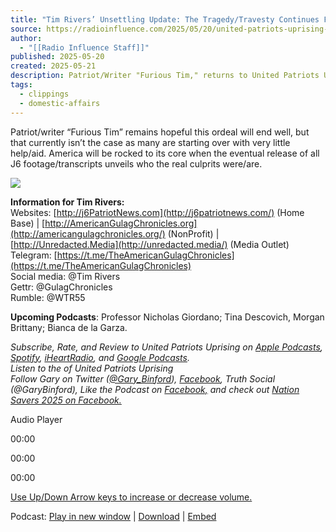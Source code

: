 ```yaml
---
title: "Tim Rivers’ Unsettling Update: The Tragedy/Travesty Continues For Many Pardoned January 6 Prisoners"
source: https://radioinfluence.com/2025/05/20/united-patriots-uprising-tim-rivers-unsettling-update-the-tragedy-travesty-continues-for-many-pardoned-janaury-6-prisoners/
author:
  - "[[Radio Influence Staff]]"
published: 2025-05-20
created: 2025-05-21
description: Patriot/Writer "Furious Tim," returns to United Patriots Uprising to give an update on the January 6 prisoners.
tags:
  - clippings
  - domestic-affairs
---
```

Patriot/writer “Furious Tim” remains hopeful this ordeal will end well, but that currently isn’t the case as many are starting over with very little help/aid. America will be rocked to its core when the eventual release of all J6 footage/transcripts unveils who the real culprits were/are.

![](https://www.youtube.com/watch?v=Ukx4aAw-CXU)

**Information for Tim Rivers:**  
Websites: [http://j6PatriotNews.com](http://j6patriotnews.com/) (Home Base) | [http://AmericanGulagChronicles.org](http://americangulagchronicles.org/) (NonProfit) | [http://Unredacted.Media](http://unredacted.media/) (Media Outlet)  
Telegram: [https://t.me/TheAmericanGulagChronicles](https://t.me/TheAmericanGulagChronicles)  
Social media: @Tim Rivers  
Gettr: @GulagChronicles  
Rumble: @WTR55

**Upcoming Podcasts**: Professor Nicholas Giordano; Tina Descovich, Morgan Brittany; Bianca de la Garza.

*Subscribe, Rate, and Review to United Patriots Uprising on [Apple Podcasts](https://podcasts.apple.com/us/podcast/united-patriots-uprising/id1585710833), [Spotify](https://open.spotify.com/show/582rWaTSLflEB955N92GN9), [iHeartRadio](https://www.iheart.com/podcast/269-united-patriots-uprising-86870865/), and [Google Podcasts](https://podcasts.google.com/feed/aHR0cHM6Ly9yYWRpb2luZmx1ZW5jZS5jb20vY2F0ZWdvcnkvdW5pdGVkLXBhdHJpb3RzLXVwcmlzaW5nL2ZlZWQv).*  
*Listen to the of United Patriots Uprising*  
*Follow Gary on Twitter ([@Gary\_Binford](https://twitter.com/gary_binford)), [Facebook](https://www.facebook.com/gary.binford), Truth Social (@GaryBinford), Like the Podcast on [Facebook,](https://www.facebook.com/UPUwithGaryBinford) and check out [Nation Savers 2025 on Facebook.](https://www.facebook.com/NSavers2025/)*

Audio Player <audio src="https://media.blubrry.com/radioinfluencepodcasts/content.blubrry.com/radioinfluencepodcasts/UPU20250520.mp3?_=1"><source type="audio/mpeg" src="https://media.blubrry.com/radioinfluencepodcasts/content.blubrry.com/radioinfluencepodcasts/UPU20250520.mp3?_=1"> <a href="https://media.blubrry.com/radioinfluencepodcasts/content.blubrry.com/radioinfluencepodcasts/UPU20250520.mp3">https://media.blubrry.com/radioinfluencepodcasts/content.blubrry.com/radioinfluencepodcasts/UPU20250520.mp3</a></audio>

00:00

00:00

00:00

[Use Up/Down Arrow keys to increase or decrease volume.](https://radioinfluence.com/2025/05/20/united-patriots-uprising-tim-rivers-unsettling-update-the-tragedy-travesty-continues-for-many-pardoned-janaury-6-prisoners/)

Podcast: [Play in new window](https://media.blubrry.com/radioinfluencepodcasts/content.blubrry.com/radioinfluencepodcasts/UPU20250520.mp3 "Play in new window") | [Download](https://media.blubrry.com/radioinfluencepodcasts/content.blubrry.com/radioinfluencepodcasts/UPU20250520.mp3 "Download") | [Embed](https://radioinfluence.com/2025/05/20/united-patriots-uprising-tim-rivers-unsettling-update-the-tragedy-travesty-continues-for-many-pardoned-janaury-6-prisoners/# "Embed")